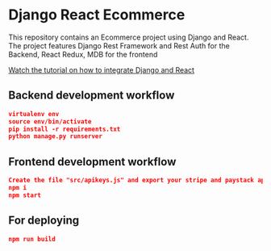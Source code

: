 # Django React Ecommerce

This repository contains an Ecommerce project using Django and React. The project features Django Rest Framework and Rest Auth for the Backend, React Redux, MDB for the frontend

[Watch the tutorial on how to integrate Django and React](https://youtu.be/YKYVv0gm_0o)

## Backend development workflow

```json
virtualenv env
source env/bin/activate
pip install -r requirements.txt
python manage.py runserver
```

## Frontend development workflow

```json
Create the file "src/apikeys.js" and export your stripe and paystack apikeys from there
npm i
npm start
```

## For deploying

```json
npm run build
```

